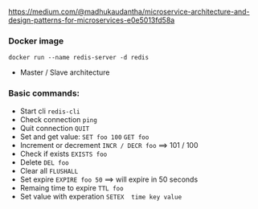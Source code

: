 https://medium.com/@madhukaudantha/microservice-architecture-and-design-patterns-for-microservices-e0e5013fd58a

### Docker image 
```docker run --name redis-server -d redis```

* Master / Slave architecture 

### Basic commands: 
- Start cli ```redis-cli```
- Check connection ```ping```
- Quit connection ```QUIT```
- Set and get value: 
    ```SET foo 100```
    ```GET foo```
- Increment or decrement ```INCR / DECR foo``` ==> 101 / 100
- Check if exists ```EXISTS foo```
- Delete ```DEL foo```
- Clear all ```FLUSHALL```
- Set expire ```EXPIRE foo 50``` ==> will expire in 50 seconds
- Remaing time to expire ```TTL foo ```
- Set value with experation ```SETEX  time key value```
